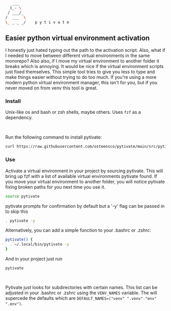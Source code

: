 ```bash
   ___
  (_- \   
 / ___/_  
/  ___  \
\_ _ _ _/    p y t i v a t e
```
<h2>Easier python virtual environment activation</h2>

<p>
  I honestly just hated typing out the path to the activation script. Also, what if I needed to move between different virtual environments in the same monorepo? Also also, if I move my virtual environment to another folder it breaks which is annoying. It would be nice if the virtual environment scripts just fixed themselves. This simple tool tries to give you less to type and make things easier without trying to do too much. If you're using a more modern python virtual environment manager, this isn't for you, but if you never moved on from venv this tool is great.
</p>
<h3>Install</h3>
<p>
  
Unix-like os and bash or zsh shells, maybe others. Uses `fzf` as a dependency.

<br>

Run the following command to install pytivate: 

```bash
curl https://raw.githubusercontent.com/osteensco/pytivate/main/src/pytivate.sh -o ~/.local/bin/pytivate && chmod +x ~/.local/bin/pytivate
```
</p>

<h3>Use</h3>

<p>

Activate a virtual environment in your project by sourcing pytivate. This will bring up fzf with a list of available virtual environments pytivate found. If you move your virtual environment to another folder, you will notice pytivate fixing broken paths for you next time you use it.

```bash 
source pytivate
```
pytivate prompts for confirmation by default but a '-y' flag can be passed in to skip this 
```bash
. pytivate -y
```

Alternatively, you can add a simple function to your .bashrc or .zshrc:

```bash
pytivate() {
  . ~/.local/bin/pytivate -y
}
```
And in your project just run
```
pytivate
```
<br>

Pytivate just looks for subdirectories with certain names. This list can be adjusted in your .bashrc or .zshrc using the `VENV_NAMES` variable. The will supercede 
the defaults which are `DEFAULT_NAMES=("venv" ".venv" "env" ".env")`.

</p>

